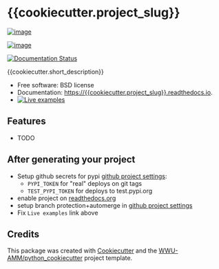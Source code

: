 {{cookiecutter.project_slug}}
=========

[![image](https://img.shields.io/pypi/v/{{cookiecutter.project_slug}}.svg)](https://pypi.python.org/pypi/{{cookiecutter.project_slug}})

[![image]({{cookiecutter.repository_url}}/workflows/pytest/badge.svg)]({{cookiecutter.repository_url}}/actions)

[![Documentation Status](https://readthedocs.org/projects/{{cookiecutter.project_slug}}/badge/?version=latest)](https://{{cookiecutter.project_slug}}.readthedocs.io/en/latest/?badge=latest)


{{cookiecutter.short_description}}

-   Free software: BSD license
-   Documentation: <https://{{cookiecutter.project_slug}}.readthedocs.io>.
-   [![Live examples](https://mybinder.org/badge_logo.svg)](https://mybinder.org/v2/gh/WWU-AMM/{{cookiecutter.project_slug}}/HEAD?filepath=docs%2Fexamples%2F)


Features
--------

-   TODO

After generating your project
-----------------------------

- Setup github secrets for pypi [github project settings]({{cookiecutter.repository_url}}/settings/secrets/actions/new):
   - `PYPI_TOKEN` for "real" deploys on git tags
   - `TEST_PYPI_TOKEN` for deploys to test.pypi.org
- enable project on [readthedocs.org](https://readthedocs.org/dashboard/import/?)
- setup branch protection+automerge in [github project settings]({{cookiecutter.repository_url}}/settings/branches)
- Fix `Live examples` link above


Credits
-------

This package was created with
[Cookiecutter](https://github.com/audreyr/cookiecutter) and the
[WWU-AMM/python_cookiecutter](https://github.com/WWU-AMM/python_cookiecutter)
project template.
